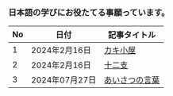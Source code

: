 ### 日本語の学びにお役たてる事願っています。

| No | 日付         | 記事タイトル             |
|----|--------------|--------------------------|
| 1  | 2024年2月16日 | [カキ小屋](kakigoya.md)   |
| 2  | 2024年2月16日 |  [十二支](tatsu.md)    |
| 3  | 2024年07月27日 | [あいさつの言葉](greetings.md)                   |
